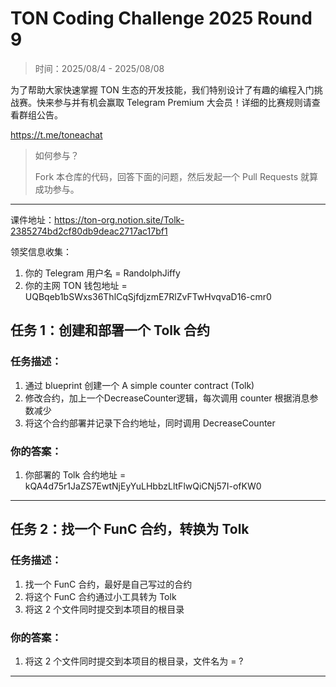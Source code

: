 # TON Coding Challenge 2025 Round 9

> 时间：2025/08/4 - 2025/08/08

为了帮助大家快速掌握 TON 生态的开发技能，我们特别设计了有趣的编程入门挑战赛。快来参与并有机会赢取 Telegram Premium 大会员！详细的比赛规则请查看群组公告。

https://t.me/toneachat

> 如何参与？
>
> Fork 本仓库的代码，回答下面的问题，然后发起一个 Pull Requests 就算成功参与。

---

课件地址：https://ton-org.notion.site/Tolk-2385274bd2cf80db9deac2717ac17bf1

领奖信息收集：
1. 你的 Telegram 用户名 = RandolphJiffy
2. 你的主网 TON 钱包地址 = UQBqeb1bSWxs36ThlCqSjfdjzmE7RlZvFTwHvqvaD16-cmr0


## 任务 1：创建和部署一个 Tolk 合约
### 任务描述：

1. 通过 blueprint 创建一个 A simple counter contract (Tolk)
2. 修改合约，加上一个DecreaseCounter逻辑，每次调用 counter 根据消息参数减少
3. 将这个合约部署并记录下合约地址，同时调用 DecreaseCounter 


### 你的答案：

1. 你部署的 Tolk 合约地址 = kQA4d75r1JaZS7EwtNjEyYuLHbbzLltFlwQiCNj57I-ofKW0


---

## 任务 2：找一个 FunC 合约，转换为 Tolk

### 任务描述：

1. 找一个 FunC 合约，最好是自己写过的合约
2. 将这个 FunC 合约通过小工具转为 Tolk
3. 将这 2 个文件同时提交到本项目的根目录

### 你的答案：

1. 将这 2 个文件同时提交到本项目的根目录，文件名为 = ?

---


